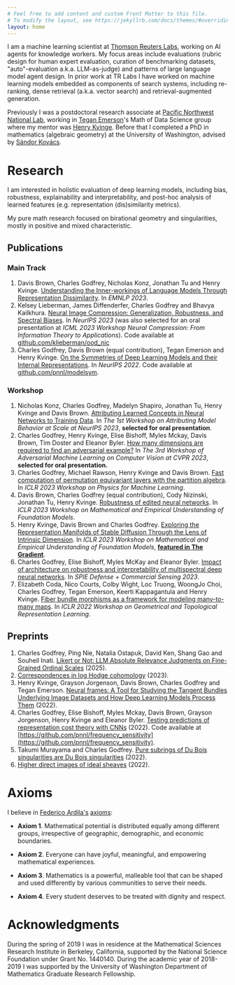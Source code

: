 ```yaml
---
# Feel free to add content and custom Front Matter to this file.
# To modify the layout, see https://jekyllrb.com/docs/themes/#overriding-theme-defaults
layout: home
---
```


I am a machine learning scientist at [Thomson Reuters
Labs](https://www.thomsonreuters.com/en/careers/our-jobs/join-thomson-reuters-labs.html),
working on AI agents for knowledge workers. My focus areas include evaluations
(rubric design for human expert evaluation, curation of benchmarking datasets,
"auto"-evaluation a.k.a. LLM-as-judge) and patterns of large language model
agent design. In prior work at TR Labs I have worked on machine learning models
embedded as components of search systems, including re-ranking, dense retrieval
(a.k.a. vector search) and retrieval-augmented generation.

Previously I was a postdoctoral research associate at [Pacific Northwest
National Lab](https://www.pnnl.gov/), working in [Tegan
Emerson](https://scholar.google.com/citations?user=sxRHY7MAAAAJ)'s Math of Data
Science group where my mentor was [Henry Kvinge](https://hkvinge.github.io/).
Before that I completed a PhD in mathematics (algebraic geometry) at the
University of Washington, advised by [S&aacute;ndor
Kov&aacute;cs](http://sites.math.washington.edu/~kovacs/current/index.html).

# Research

I am interested in holistic evaluation of deep learning models, including bias,
robustness, explainability and interpretability, and post-hoc analysis of
learned features (e.g. representation (dis)similarity metrics).
<!-- For the most
part I have worked with computer vision classifiers/segmenters, but more recently I have
experimented with natural language models, of both the generation (GPT) and
understanding (BERT) varieties. -->

My pure math research focused on birational geometry and singularities, mostly in
positive and mixed characteristic.

## Publications

### Main Track

1. Davis Brown, Charles Godfrey, Nicholas Konz, Jonathan Tu and Henry Kvinge.
   [Understanding the Inner-workings of Language Models Through Representation
   Dissimilarity](https://aclanthology.org/2023.emnlp-main.403/).
   In *EMNLP 2023*.
1. Kelsey Lieberman, James Diffenderfer, Charles Godfrey and Bhavya Kailkhura.
    [Neural Image Compression: Generalization, Robustness, and Spectral
    Biases](https://arxiv.org/abs/2307.08657). In *NeurIPS 2023* (was
  also selected for an oral presentation at *ICML 2023 Workshop Neural
    Compression: From Information Theory to Applications*). Code available at
  [github.com/klieberman/ood_nic](https://github.com/klieberman/ood_nic)
1. Charles Godfrey, Davis Brown (equal contribution), Tegan Emerson and Henry
  Kvinge. [On the Symmetries of Deep Learning Models and their Internal
  Representations](https://papers.nips.cc/paper_files/paper/2022/hash/4df3510ad02a86d69dc32388d91606f8-Abstract-Conference.html).
  In *NeurIPS 2022*. Code available at
  [github.com/pnnl/modelsym](https://github.com/pnnl/modelsym).

### Workshop

1. Nicholas Konz, Charles Godfrey, Madelyn Shapiro, Jonathan Tu, Henry
    Kvinge and  Davis Brown. [Attributing Learned Concepts in Neural Networks to
    Training Data](https://arxiv.org/abs/2310.03149). In *The 1st Workshop on
    Attributing Model Behavior at Scale at NeurIPS 2023*, **selected for oral presentation**.
1. Charles Godfrey, Henry Kvinge, Elise Bishoff, Myles Mckay, Davis Brown, Tim
    Doster and Eleanor Byler. [How many dimensions are required to find an
    adversarial example?](https://arxiv.org/abs/2303.14173) In *The 3rd Workshop
    of Adversarial Machine Learning on Computer Vision at CVPR 2023*, **selected
    for oral presentation.**
1. Charles Godfrey, Michael Rawson, Henry Kvinge and Davis Brown. [Fast
   computation of permutation equivariant layers with the partition
   algebra](https://arxiv.org/abs/2303.06208). In *ICLR 2023 Workshop on Physics
   for Machine Learning*.
1. Davis Brown, Charles Godfrey (equal contribution), Cody Nizinski, Jonathan
   Tu, Henry Kvinge. [Robustness of edited neural
   networks](https://arxiv.org/abs/2303.00046). In *ICLR 2023 Workshop on
   Mathematical and Empirical Understanding of Foundation Models*.
1. Henry Kvinge, Davis Brown and Charles Godfrey. [Exploring the Representation
   Manifolds of Stable Diffusion Through the Lens of Intrinsic
   Dimension](https://arxiv.org/abs/2302.09301). In *ICLR 2023 Workshop on
   Mathematical and Empirical Understanding of Foundation Models*, [**featured
   in The
   Gradient**](https://thegradientpub.substack.com/p/challenges-for-personal-robotics?utm_source=profile&utm_medium=reader2).
1. Charles Godfrey, Elise Bishoff, Myles McKay and Eleanor Byler. [Impact of architecture on robustness and interpretability of multispectral deep neural networks](https://arxiv.org/abs/2309.12463). In *SPIE Defense + Commercial Sensing 2023*.
1. Elizabeth Coda, Nico Courts, Colby Wight, Loc Truong, WoongJo Choi, Charles
   Godfrey, Tegan Emerson, Keerti Kappagantula and Henry Kvinge. [Fiber bundle
   morphisms as a framework for modeling many-to-many
   maps](https://arxiv.org/abs/2203.08189). In *ICLR 2022 Workshop on
   Geometrical and Topological Representation Learning*.

## Preprints

1. Charles Godfrey, Ping Nie, Natalia Ostapuk, David Ken, Shang Gao and Souheil Inati. [Likert or Not: LLM Absolute Relevance Judgments on Fine-Grained Ordinal Scales](https://arxiv.org/abs/2505.19334) (2025).
1. [Correspondences in log Hodge cohomology](https://arxiv.org/abs/2301.00517) (2023).
1. Henry Kvinge, Grayson Jorgenson, Davis Brown, Charles Godfrey and Tegan
   Emerson. [Neural frames: A Tool for Studying the Tangent Bundles Underlying
   Image Datasets and How Deep Learning Models Process
   Them](https://arxiv.org/abs/2211.10558) (2022).
1. Charles Godfrey, Elise Bishoff, Myles Mckay, Davis Brown, Grayson Jorgenson,
   Henry Kvinge and Eleanor Byler. [Testing predictions of representation cost
theory with CNNs](https://arxiv.org/abs/2210.01257) (2022). Code available at
   [https://github.com/pnnl/frequency_sensitivity](https://github.com/pnnl/frequency_sensitivity).
1. Takumi Murayama and Charles Godfrey. [Pure subrings of Du Bois singularities
   are Du Bois singularities](https://arxiv.org/abs/2208.14429) (2022).
1. [Higher direct images of ideal sheaves](https://arxiv.org/abs/2207.01142) (2022).

<!-- 
## Upcoming/Recent Talks

1. June 5-9, 2023: [ICERM Mathematical and Scientific Machine Learning
   Workshop](https://icerm.brown.edu/topical_workshops/tw-23-msml/).  
1. May 4th, 2023: [SPIE Defense + Commercial Sensing
   2023](https://www.spie.org/conferences-and-exhibitions/defense-and-commercial-sensing?SSO=1). -->

# Axioms

I believe in [Federico Ardila's](http://math.sfsu.edu/federico/)
[axioms](https://www.ams.org/publications/journals/notices/201610/rnoti-p1164.pdf):

- **Axiom 1**. Mathematical potential is distributed equally among different groups, irrespective of geographic, demographic, and economic boundaries.

- **Axiom 2**. Everyone can have joyful, meaningful, and empowering mathematical experiences.

- **Axiom 3**. Mathematics is a powerful, malleable tool that can be shaped and used differently by various communities to serve their needs.

- **Axiom 4**. Every student deserves to be treated with dignity and respect.

# Acknowledgments

During the spring of 2019 I was in residence at the Mathematical Sciences
Research Institute in Berkeley, California, supported by the National Science
Foundation under Grant No. 1440140. During the academic year of 2018-2019 I was
supported by the University of Washington Department of Mathematics Graduate
Research Fellowship.
